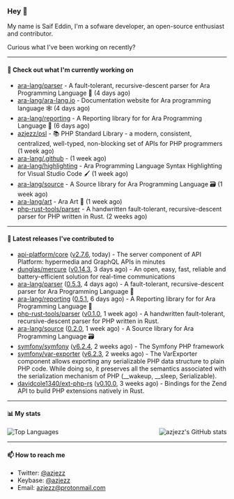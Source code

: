 ### Hey 👋

My name is Saif Eddin, I'm a sofware developer, an open-source enthusiast and contributor.

Curious what I've been working on recently?

---

#### 👷 Check out what I'm currently working on

- [ara-lang/parser](https://github.com/ara-lang/parser) - A fault-tolerant, recursive-descent parser for Ara Programming Language 🌲 (4 days ago)
- [ara-lang/ara-lang.io](https://github.com/ara-lang/ara-lang.io) - Documentation website for Ara programming language 🕸 (4 days ago)
- [ara-lang/reporting](https://github.com/ara-lang/reporting) - A Reporting library for for Ara Programming Language 📃 (6 days ago)
- [azjezz/psl](https://github.com/azjezz/psl) - 📚 PHP Standard Library - a modern, consistent, centralized, well-typed, non-blocking set of APIs for PHP programmers (1 week ago)
- [ara-lang/.github](https://github.com/ara-lang/.github) -  (1 week ago)
- [ara-lang/highlighting](https://github.com/ara-lang/highlighting) - Ara Programming Language Syntax Highlighting for Visual Studio Code 🖌 (1 week ago)
- [ara-lang/source](https://github.com/ara-lang/source) - A Source library for Ara Programming Language 🗃 (1 week ago)
- [ara-lang/art](https://github.com/ara-lang/art) - Ara Art 🎨 (1 week ago)
- [php-rust-tools/parser](https://github.com/php-rust-tools/parser) - A handwritten fault-tolerant, recursive-descent parser for PHP written in Rust. (2 weeks ago)

---

#### 🔭 Latest releases I've contributed to

- [api-platform/core](https://github.com/api-platform/core) ([v2.7.6](https://github.com/api-platform/core/releases/tag/v2.7.6), today) - The server component of API Platform: hypermedia and GraphQL APIs in minutes
- [dunglas/mercure](https://github.com/dunglas/mercure) ([v0.14.3](https://github.com/dunglas/mercure/releases/tag/v0.14.3), 3 days ago) - An open, easy, fast, reliable and battery-efficient solution for real-time communications
- [ara-lang/parser](https://github.com/ara-lang/parser) ([0.5.3](https://github.com/ara-lang/parser/releases/tag/0.5.3), 4 days ago) - A fault-tolerant, recursive-descent parser for Ara Programming Language 🌲
- [ara-lang/reporting](https://github.com/ara-lang/reporting) ([0.5.1](https://github.com/ara-lang/reporting/releases/tag/0.5.1), 6 days ago) - A Reporting library for for Ara Programming Language 📃
- [php-rust-tools/parser](https://github.com/php-rust-tools/parser) ([v0.1.0](https://github.com/php-rust-tools/parser/releases/tag/v0.1.0), 1 week ago) - A handwritten fault-tolerant, recursive-descent parser for PHP written in Rust.
- [ara-lang/source](https://github.com/ara-lang/source) ([0.2.0](https://github.com/ara-lang/source/releases/tag/0.2.0), 1 week ago) - A Source library for Ara Programming Language 🗃
- [symfony/symfony](https://github.com/symfony/symfony) ([v6.2.4](https://github.com/symfony/symfony/releases/tag/v6.2.4), 2 weeks ago) - The Symfony PHP framework
- [symfony/var-exporter](https://github.com/symfony/var-exporter) ([v6.2.3](https://github.com/symfony/var-exporter/releases/tag/v6.2.3), 2 weeks ago) - The VarExporter component allows exporting any serializable PHP data structure to plain PHP code. While doing so, it preserves all the semantics associated with the serialization mechanism of PHP (__wakeup, __sleep, Serializable).
- [davidcole1340/ext-php-rs](https://github.com/davidcole1340/ext-php-rs) ([v0.10.0](https://github.com/davidcole1340/ext-php-rs/releases/tag/v0.10.0), 3 weeks ago) - Bindings for the Zend API to build PHP extensions natively in Rust.

---

#### 📊 My stats

<img align="right" alt="azjezz's GitHub stats" src="https://github-readme-stats.vercel.app/api?username=azjezz&count_private=1&show_icons=true&" />

![Top Languages](https://github-readme-stats.vercel.app/api/top-langs/?username=azjezz)

---

#### 📫 How to reach me

- Twitter: [@azjezz](https://twitter.com/azjezz)
- Keybase: [@azjezz](https://keybase.io/azjezz)
- Email: [azjezz@protonmail.com](mailto://azjezz@protonmail.com)

